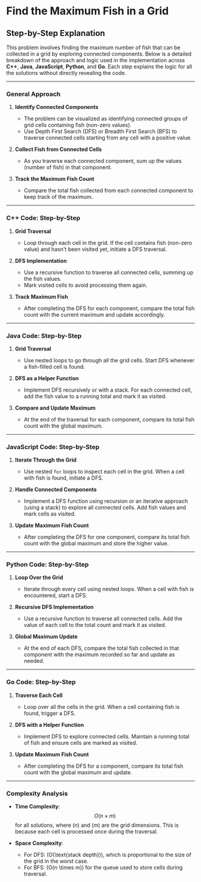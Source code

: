 # Find the Maximum Fish in a Grid

## Step-by-Step Explanation

This problem involves finding the maximum number of fish that can be collected in a grid by exploring connected components. Below is a detailed breakdown of the approach and logic used in the implementation across **C++**, **Java**, **JavaScript**, **Python**, and **Go**. Each step explains the logic for all the solutions without directly revealing the code.

---

### General Approach

1. **Identify Connected Components**  
   - The problem can be visualized as identifying connected groups of grid cells containing fish (non-zero values).
   - Use Depth First Search (DFS) or Breadth First Search (BFS) to traverse connected cells starting from any cell with a positive value.

2. **Collect Fish from Connected Cells**  
   - As you traverse each connected component, sum up the values (number of fish) in that component.

3. **Track the Maximum Fish Count**  
   - Compare the total fish collected from each connected component to keep track of the maximum.

---

### C++ Code: Step-by-Step

1. **Grid Traversal**  
   - Loop through each cell in the grid. If the cell contains fish (non-zero value) and hasn't been visited yet, initiate a DFS traversal.

2. **DFS Implementation**  
   - Use a recursive function to traverse all connected cells, summing up the fish values.
   - Mark visited cells to avoid processing them again.

3. **Track Maximum Fish**  
   - After completing the DFS for each component, compare the total fish count with the current maximum and update accordingly.

---

### Java Code: Step-by-Step

1. **Grid Traversal**  
   - Use nested loops to go through all the grid cells. Start DFS whenever a fish-filled cell is found.

2. **DFS as a Helper Function**  
   - Implement DFS recursively or with a stack. For each connected cell, add the fish value to a running total and mark it as visited.

3. **Compare and Update Maximum**  
   - At the end of the traversal for each component, compare its total fish count with the global maximum.

---

### JavaScript Code: Step-by-Step

1. **Iterate Through the Grid**  
   - Use nested `for` loops to inspect each cell in the grid. When a cell with fish is found, initiate a DFS.

2. **Handle Connected Components**  
   - Implement a DFS function using recursion or an iterative approach (using a stack) to explore all connected cells. Add fish values and mark cells as visited.

3. **Update Maximum Fish Count**  
   - After completing the DFS for one component, compare its total fish count with the global maximum and store the higher value.

---

### Python Code: Step-by-Step

1. **Loop Over the Grid**  
   - Iterate through every cell using nested loops. When a cell with fish is encountered, start a DFS.

2. **Recursive DFS Implementation**  
   - Use a recursive function to traverse all connected cells. Add the value of each cell to the total count and mark it as visited.

3. **Global Maximum Update**  
   - At the end of each DFS, compare the total fish collected in that component with the maximum recorded so far and update as needed.

---

### Go Code: Step-by-Step

1. **Traverse Each Cell**  
   - Loop over all the cells in the grid. When a cell containing fish is found, trigger a DFS.

2. **DFS with a Helper Function**  
   - Implement DFS to explore connected cells. Maintain a running total of fish and ensure cells are marked as visited.

3. **Update Maximum Fish Count**  
   - After completing the DFS for a component, compare its total fish count with the global maximum and update.

---

### Complexity Analysis

- **Time Complexity**:  
  $$O(n \times m)$$ for all solutions, where \(n\) and \(m\) are the grid dimensions. This is because each cell is processed once during the traversal.

- **Space Complexity**:  
  - For DFS: \(O(\text{stack depth})\), which is proportional to the size of the grid in the worst case.  
  - For BFS: \(O(n \times m)\) for the queue used to store cells during traversal.
